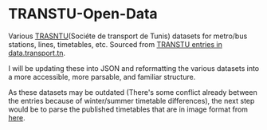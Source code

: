 # TRANSTU-Open-Data

 Various [TRASNTU](https://www.transtu.tn/fr/)(Sociéte de transport de Tunis) datasets for metro/bus stations, lines, timetables, etc. Sourced from [TRANSTU entries in data.transport.tn](http://data.transport.tn/group/62111085-2824-4f9f-b274-249b1747a9b1?organization=sncft).

 I will be updating these into JSON and reformatting the various datasets into a more accessible, more parsable, and familiar structure.

 As these datasets may be outdated (There's some conflict already between the entries because of winter/summer timetable differences), the next step would be to parse the published timetables that are in image format from [here](https://www.transtu.tn/fr/0103-marche-horaire-hiver-2022-2023.html).